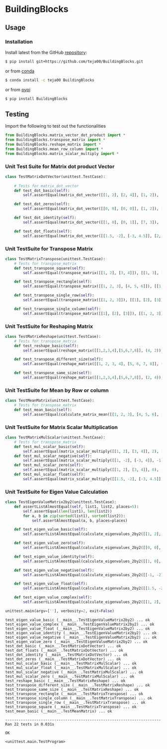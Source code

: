 # BuildingBlocks


<!-- WARNING: THIS FILE WAS AUTOGENERATED! DO NOT EDIT! -->

## Usage

### Installation

Install latest from the GitHub
[repository](https://github.com/teja00/BuildingBlocks):

``` sh
$ pip install git+https://github.com/teja00/BuildingBlocks.git
```

or from [conda](https://anaconda.org/teja00/BuildingBlocks)

``` sh
$ conda install -c teja00 BuildingBlocks
```

or from [pypi](https://pypi.org/project/BuildingBlocks/)

``` sh
$ pip install BuildingBlocks
```

## Testing

Import the following to test out the functionalities

``` python
from BuildingBlocks.matrix_vector_dot_product import *
from BuildingBlocks.transpose_matrix import *
from BuildingBlocks.reshape_matrix import *
from BuildingBlocks.mean_row_column import *
from BuildingBlocks.matrix_scalar_multiply import *
```

### Unit Test Suite for Matrix dot product Vector

``` python
class TestMatrixDotVector(unittest.TestCase):
    
    # Tests for matrix_dot_vector
    def test_dot_basic(self):
        self.assertEqual(matrix_dot_vector([[1, 2], [2, 4]], [1, 2]), [5, 10])

    def test_dot_zeros(self):
        self.assertEqual(matrix_dot_vector([[0, 0], [0, 0]], [1, 2]), [0, 0])

    def test_dot_identity(self):
        self.assertEqual(matrix_dot_vector([[1, 0], [0, 1]], [7, 3]), [7, 3])

    def test_dot_floats(self):
        self.assertEqual(matrix_dot_vector([[1.5, -2], [-3, 4.5]], [2, 1]), [1.0, -1.5])
```

### Unit TestSuite for Transpose Matrix

``` python
class TestMatrixTranspose(unittest.TestCase):
    # Tests for transpose_matrix
    def test_transpose_square(self):
        self.assertEqual(transpose_matrix([[1, 2], [3, 4]]), [[1, 3], [2, 4]])

    def test_transpose_rectangle(self):
        self.assertEqual(transpose_matrix([[1, 2, 3], [4, 5, 6]]), [[1, 4], [2, 5], [3, 6]])

    def test_transpose_single_row(self):
        self.assertEqual(transpose_matrix([[1, 2, 3]]), [[1], [2], [3]])

    def test_transpose_single_column(self):
        self.assertEqual(transpose_matrix([[1], [2], [3]]), [[1, 2, 3]])
```

### Unit TestSuite for Reshaping Matrix

``` python
class TestMatrixReshape(unittest.TestCase):
    # Tests for transpose_matrix
    def test_reshape_basic(self):
        self.assertEqual(reshape_matrix([[1,2,3,4],[5,6,7,8]], (4, 2)), [[1, 2], [3, 4], [5, 6], [7, 8]])

    def test_transpose_different_size(self):
        self.assertEqual(reshape_matrix([[1, 2, 3, 4], [5, 6, 7, 8]], (1, 4)), [])

    def test_transpose_same_size(self):
        self.assertEqual(reshape_matrix([[1,2,3,4],[5,6,7,8]], (2, 4)), [[1, 2, 3, 4], [5, 6, 7, 8]])
```

### Unit TestSuite for Mean by Row or column

``` python
class TestMeanMatrix(unittest.TestCase):
    # Tests for transpose_matrix
    def test_mean_basic(self):
        self.assertEqual(calculate_matrix_mean([[1, 2, 3], [4, 5, 6], [7, 8, 9]],'column'), [4.0, 5.0, 6.0])
```

### Unit TestSuite for Matrix Scalar Multiplication

``` python
class TestMatrixMulScalar(unittest.TestCase):
    # Tests for transpose_matrix
    def test_mul_scalar_basic(self):
        self.assertEqual(matrix_scalar_multiply([[1, 2], [3, 4]], 2), [[2, 4], [6, 8]])
    def test_mul_scalar_negative(self):
        self.assertEqual(matrix_scalar_multiply([[1, -2], [-3, 4]], -1), [[-1, 2], [3, -4]])
    def test_mul_scalar_zero(self):
        self.assertEqual(matrix_scalar_multiply([[1, 2], [3, 4]], 0), [[0, 0], [0, 0]])
    def test_mul_scalar_float(self):
        self.assertEqual(matrix_scalar_multiply([[1.5, -2], [-3, 4.5]], 2.0), [[3.0, -4.0], [-6.0, 9.0]])
```

### Unit TestSuite for Eigen Value Calculation

``` python
class TestEigenValueMatrix2by2(unittest.TestCase):
    def assertListAlmostEqual(self, list1, list2, places=5):
        self.assertEqual(len(list1), len(list2))
        for a, b in zip(sorted(list1), sorted(list2)):
            self.assertAlmostEqual(a, b, places=places)

    def test_eigen_value_basic(self):
        self.assertListAlmostEqual(calculate_eigenvalues_2by2([[1, 2], [2, 1]]), [3, -1])

    def test_eigen_value_zero(self):
        self.assertListAlmostEqual(calculate_eigenvalues_2by2([[0, 0], [0, 0]]), [0, 0])

    def test_eigen_value_identity(self):
        self.assertListAlmostEqual(calculate_eigenvalues_2by2([[1, 0], [0, 1]]), [1, 1])

    def test_eigen_value_negative(self):
        self.assertListAlmostEqual(calculate_eigenvalues_2by2([[-1, -2], [-2, -1]]), [-3, 1])

    def test_eigen_value_float(self):  
        self.assertListAlmostEqual(calculate_eigenvalues_2by2([[1.5, -2], [-3, 4.5]]), [5.872281323269014, 0.1277186767309857])

    def test_eigen_value_complex(self):
        self.assertListAlmostEqual(calculate_eigenvalues_2by2([[1, 2], [2, 1]]), [3, -1])
```

``` python
unittest.main(argv=[''], verbosity=2, exit=False)
```

    test_eigen_value_basic (__main__.TestEigenValueMatrix2by2) ... ok
    test_eigen_value_complex (__main__.TestEigenValueMatrix2by2) ... ok
    test_eigen_value_float (__main__.TestEigenValueMatrix2by2) ... ok
    test_eigen_value_identity (__main__.TestEigenValueMatrix2by2) ... ok
    test_eigen_value_negative (__main__.TestEigenValueMatrix2by2) ... ok
    test_eigen_value_zero (__main__.TestEigenValueMatrix2by2) ... ok
    test_dot_basic (__main__.TestMatrixDotVector) ... ok
    test_dot_floats (__main__.TestMatrixDotVector) ... ok
    test_dot_identity (__main__.TestMatrixDotVector) ... ok
    test_dot_zeros (__main__.TestMatrixDotVector) ... ok
    test_mul_scalar_basic (__main__.TestMatrixMulScalar) ... ok
    test_mul_scalar_float (__main__.TestMatrixMulScalar) ... ok
    test_mul_scalar_negative (__main__.TestMatrixMulScalar) ... ok
    test_mul_scalar_zero (__main__.TestMatrixMulScalar) ... ok
    test_reshape_basic (__main__.TestMatrixReshape) ... ok
    test_transpose_different_size (__main__.TestMatrixReshape) ... ok
    test_transpose_same_size (__main__.TestMatrixReshape) ... ok
    test_transpose_rectangle (__main__.TestMatrixTranspose) ... ok
    test_transpose_single_column (__main__.TestMatrixTranspose) ... ok
    test_transpose_single_row (__main__.TestMatrixTranspose) ... ok
    test_transpose_square (__main__.TestMatrixTranspose) ... ok
    test_mean_basic (__main__.TestMeanMatrix) ... ok

    ----------------------------------------------------------------------
    Ran 22 tests in 0.031s

    OK

    <unittest.main.TestProgram>
